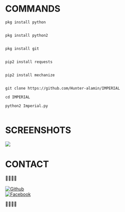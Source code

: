 # COMMANDS 

````
pkg install python


pkg install python2


pkg install git


pip2 install requests


pip2 install mechanize 


git clone https://github.com/Hunter-alamin/IMPERIAL

cd IMPERIAL

python2 Imperial.py


````

# SCREENSHOTS
![](https://f.top4top.io/p_21067aa5l0.jpg)

# CONTACT
<b>🔰🔰🔰🔰</b> </br> <br>[![Github](https://img.shields.io/badge/Github-HUNTERBOY_ALAMIN-green?style=flat-square&logo=githublogoColor=blue&labelColor=blue)](https://github.com/Hunter-alamin)<br> [![Facebook](https://img.shields.io/badge/Facebook-HUNTERBOY_ALAMIN-yellow?style=flat-square&logo=facebooklogoColor=green&labelColor=red)](https://www.facebook.com/alaminkhan.60)

<b>🔰🔰🔰🔰<b>
